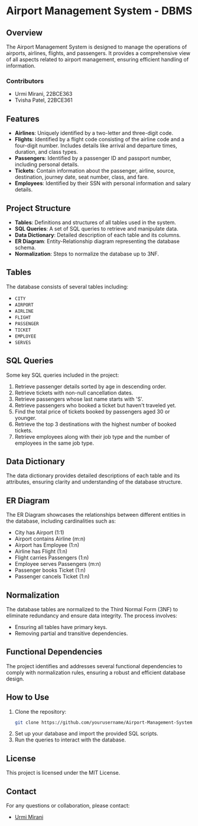 # Airport Management System - DBMS

## Overview

The Airport Management System is designed to manage the operations of airports, airlines, flights, and passengers. It provides a comprehensive view of all aspects related to airport management, ensuring efficient handling of information.

### Contributors
- Urmi Mirani, 22BCE363
- Tvisha Patel, 22BCE361

## Features

- **Airlines**: Uniquely identified by a two-letter and three-digit code.
- **Flights**: Identified by a flight code consisting of the airline code and a four-digit number. Includes details like arrival and departure times, duration, and class types.
- **Passengers**: Identified by a passenger ID and passport number, including personal details.
- **Tickets**: Contain information about the passenger, airline, source, destination, journey date, seat number, class, and fare.
- **Employees**: Identified by their SSN with personal information and salary details.

## Project Structure

- **Tables**: Definitions and structures of all tables used in the system.
- **SQL Queries**: A set of SQL queries to retrieve and manipulate data.
- **Data Dictionary**: Detailed description of each table and its columns.
- **ER Diagram**: Entity-Relationship diagram representing the database schema.
- **Normalization**: Steps to normalize the database up to 3NF.

## Tables

The database consists of several tables including:
- `CITY`
- `AIRPORT`
- `AIRLINE`
- `FLIGHT`
- `PASSENGER`
- `TICKET`
- `EMPLOYEE`
- `SERVES`

## SQL Queries

Some key SQL queries included in the project:
1. Retrieve passenger details sorted by age in descending order.
2. Retrieve tickets with non-null cancellation dates.
3. Retrieve passengers whose last name starts with 'S'.
4. Retrieve passengers who booked a ticket but haven't traveled yet.
5. Find the total price of tickets booked by passengers aged 30 or younger.
6. Retrieve the top 3 destinations with the highest number of booked tickets.
7. Retrieve employees along with their job type and the number of employees in the same job type.

## Data Dictionary

The data dictionary provides detailed descriptions of each table and its attributes, ensuring clarity and understanding of the database structure.

## ER Diagram

The ER Diagram showcases the relationships between different entities in the database, including cardinalities such as:
- City has Airport (1:1)
- Airport contains Airline (m:n)
- Airport has Employee (1:n)
- Airline has Flight (1:n)
- Flight carries Passengers (1:n)
- Employee serves Passengers (m:n)
- Passenger books Ticket (1:n)
- Passenger cancels Ticket (1:n)

## Normalization

The database tables are normalized to the Third Normal Form (3NF) to eliminate redundancy and ensure data integrity. The process involves:
- Ensuring all tables have primary keys.
- Removing partial and transitive dependencies.

## Functional Dependencies

The project identifies and addresses several functional dependencies to comply with normalization rules, ensuring a robust and efficient database design.

## How to Use

1. Clone the repository: 
    ```sh
    git clone https://github.com/yourusername/Airport-Management-System-DBMS.git
    ```
2. Set up your database and import the provided SQL scripts.
3. Run the queries to interact with the database.

## License

This project is licensed under the MIT License.

## Contact

For any questions or collaboration, please contact:
- [Urmi Mirani](mailto:urmimirani27841@gmail.com)
